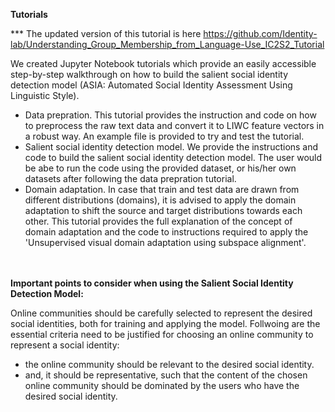 
**Tutorials**

*** The updated version of this tutorial is here https://github.com/Identity-lab/Understanding_Group_Membership_from_Language-Use_IC2S2_Tutorial


We created Jupyter Notebook tutorials which provide an easily accessible step-by-step walkthrough on how to build the salient social identity detection model (ASIA: Automated Social Identity Assessment Using Linguistic Style). 


- Data prepration. This tutorial provides the instruction and code on how to preprocess the raw text data and convert it to LIWC feature vectors in a robust way. An example file is provided to try and test the tutorial.  
- Salient social identity detection model.
We provide the instructions and code to build the salient social identity detection model. The user would be abe to run the code using the provided dataset, or his/her own datasets after following the data prepration tutorial. 
- Domain adaptation. In case that train and test data are drawn from different distributions (domains), it is advised to apply the domain adaptation to shift the source and target distributions towards each other. This tutorial provides the full explanation of the concept of domain adaptation and the code to instructions required to apply the 'Unsupervised visual domain adaptation using subspace alignment'.

\
\
**Important points to consider when using the Salient Social Identity Detection Model:**

Online communities should be carefully selected to represent the desired social identities, both for training and applying the model. Follwoing are the essential criteria need to be justified for choosing an online community to represent a social identity:
- the online community should be relevant to the desired social identity.
- and, it should be representative, such that the content of the chosen online community should be dominated by the users who have the desired social identity.





